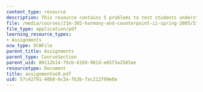 ```yaml
---
content_type: resource
description: This resource contains 5 problems to test students understanding.
file: /media/courses/21m-302-harmony-and-counterpoint-ii-spring-2005/57c4279148b06c3afb3bfac212f09e0a_assignmentno9.pdf
file_type: application/pdf
learning_resource_types:
- Assignments
ocw_type: OCWFile
parent_title: Assignments
parent_type: CourseSection
parent_uid: 89112b14-79cb-6169-981d-e65f3a2585ae
resourcetype: Document
title: assignmentno9.pdf
uid: 57c42791-48b0-6c3a-fb3b-fac212f09e0a
---
```

